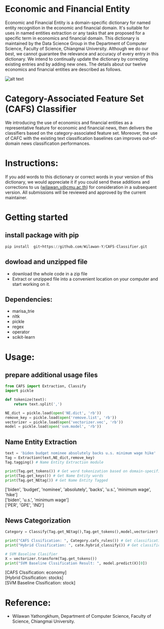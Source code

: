 # Economic and Financial Entity
Economic and Financial Entity is a domain-specific dictionary for named entity recognition in the economic and financial domain. It's suitable for uses in named entities extraction or any tasks that are proposed for a specific term in economics and financial domain. This dictionary is maintained by the Data Science Group in the Department of Computer Science, Faculty of Science, Chiangmai University. Although we do our best, we cannot guarantee the relevance and accuracy of every entry in this dictionary. We intend to continually update the dictionary by correcting existing entries and by adding new ones. The details about our twelve economics and financial entities are described as follows. <br/>

![alt text](https://github.com/Wilawan-Y/EconomicFinancial-NE-Extractor/blob/main/entity.jpg?raw=true)

# Category-Associated Feature Set (CAFS) Classifier
We introducing the use of economics and financial entities as a representative feature for economic and financial news, then delivers the classifiers based on the category-associated feature set. Moreover, the use of CAFC with the existing text classification baselines can improves out-of-domain news classification performances.  <br/>
# Instructions:
If you add words to this dictionary or correct words in your version of this dictionary, we would appreciate it if you could send these additions and corrections to us (wilawan_y@cmu.ac.th) for consideration in a subsequent version. All submissions will be reviewed and approved by the current maintainer.

# Getting started
## install package with pip
```python
pip install  git+https://github.com/Wilawan-Y/CAFS-Classifier.git
```
## dowload and unzipped file 
- download the whole code in a zip file 
- Extract or unzipped file into a convenient location on your computer and start working on it.
  
## Dependencies:
- marisa_trie <br/>
- nltk <br/>
- pickle <br/>
- regex <br/>
- operator <br/>
- scikit-learn <br/>

# Usage:
## prepare additional usage files
```python
from CAFS import Extraction, Classify
import pickle

def tokenize(text):
    return text.split(',')

NE_dict = pickle.load(open('NE.dict', 'rb'))
remove_key = pickle.load(open('remove.list', 'rb'))
vectorizer = pickle.load(open('vectorizer.vec', 'rb'))
model = pickle.load(open('svm.model', 'rb'))
```
## Name Entity Extraction
```python
text = 'biden budget nominee absolutely backs u.s. minimum wage hike'
Tag = Extraction(text,NE_dict,remove_key)
Tag.tagging() # Name Entity Extraction module

print(Tag.get_tokens()) # Get word tokenization based on domain-specific dictionary
print(Tag.get_keys()) # Get Name Entity words
print(Tag.get_NEtag()) # Get Name Entity Tagged
```
['biden', 'budget', 'nominee', 'absolutely', 'backs', 'u.s.', 'minimum wage', 'hike'] <br/>
['biden', 'u.s.', 'minimum wage']<br/>
['PER', 'GPE', 'IND'] <br/>

## News Categorization
```python
Category = Classify(Tag.get_NEtag(),Tag.get_tokens(),model,vectorizer)

print("CAFS Clssification: ", Category.cafs_rules()) # Get classification result from CAFS Clasifier
print("Hybrid Clssification: ", cate.hybrid_classify()) # Get classification result from Hybrid Approach

# SVM Baseline Clasifier
X = vectorizer.transform(Tag.get_tokens())
print("SVM Baseline Clssification Result: ", model.predict(X)[0])
```
[CAFS Clssification:  economy]<br/>
[Hybrid Clssification:  stocks] <br/>
[SVM Baseline Clssification:  stock] <br/>

# Reference:
- Wilawan Yathongkhum, Department of Computer Science, Faculty of Science, Chiangmai University.
